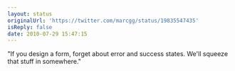 ```yaml
---
layout: status
originalUrl: 'https://twitter.com/marcgg/status/19835547435'
isReply: false
date: 2010-07-29 15:47:15
---
```


"If you design a form, forget about error and success states. We'll squeeze that stuff in somewhere."
